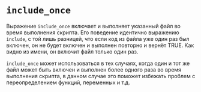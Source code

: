 # `include_once`

Выражение `include_once` включает и выполняет указанный файл во время выполнения скрипта. Его поведение идентично выражению `include`, с той лишь разницей, что если код из файла уже один раз был включен, он не будет включен и выполнен повторно и вернёт TRUE. Как видно из имени, он включит файл только один раз.

`include_once` может использоваться в тех случаях, когда один и тот же файл может быть включен и выполнен более одного раза во время выполнения скрипта, в данном случае это поможет избежать проблем с переопределением функций, переменных и т.д.
